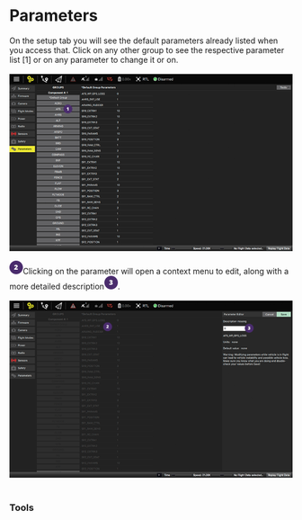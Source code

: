 # Parameters
On the setup tab you will see the default parameters already listed when you access that. Click on any other group to see the respective parameter list [1] or on any parameter to change it or on.
<br><br>
![](images/setup/02_parameters_01.png)

![](images/02.png)Clicking on the parameter will open a context menu to edit, along with a more detailed description![](images/03.png).
<br><br>
![](images/setup/02_parameters_02.png)
<br><br>
### Tools

